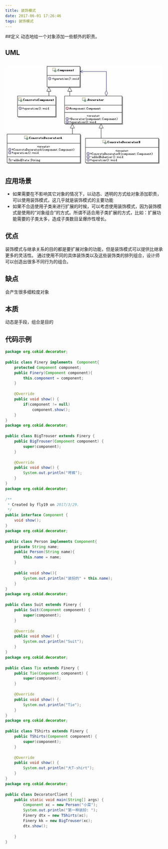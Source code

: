 ```yaml
---
title: 装饰模式
date: 2017-06-01 17:26:46
tags: 装饰模式
---
```

##定义
动态地给一个对象添加一些额外的职责。
## UML

## ![3](3.png)

## 应用场景

- 如果需要在不影响其它对象的情况下，以动态、透明的方式给对象添加职责，可以使用装饰模式，这几乎就是装饰模式的主要功能
- 如果不合适使用子类来进行扩展的时候，可以考虑使用装饰模式，因为装饰模式是使用的“对象组合”的方式。所谓不适合用子类扩展的方式，比如：扩展功能需要的子类太多，造成子类数目呈爆炸性增长。

## 优点
装饰模式与继承关系的目的都是要扩展对象的功能，但是装饰模式可以提供比继承更多的灵活性。
通过使用不同的具体装饰类以及这些装饰类的排列组合，设计师可以创造出很多不同行为的组合。

## 缺点
会产生很多细粒度对象

## 本质
动态是手段，组合是目的

## 代码示例

```java
package org.cokid.decorator;

public class Finery implements  Component{
    protected Component component;
    public Finery(Component component){
        this.component = component;
    }

    @Override
    public void show() {
        if(component != null)
            component.show();
    }
}
package org.cokid.decorator;

public class BigTrouser extends Finery {
    public BigTrouser(Component component) {
        super(component);
    }

    @Override
    public void show() {
        System.out.println("垮裤");
    }
}
package org.cokid.decorator;

/**
 * Created by fly19 on 2017/3/29.
 */
public interface Component {
    void show();
}
package org.cokid.decorator;

public class Person implements Component{
    private String name;
    public Person(String name){
        this.name = name;
    }

    public void show(){
        System.out.println("装扮的" + this.name);
    }
}
package org.cokid.decorator;

public class Suit extends Finery {
    public Suit(Component component) {
        super(component);
    }

    @Override
    public void show() {
        System.out.println("Suit");
    }
}
package org.cokid.decorator;

public class Tie extends Finery {
    public Tie(Component component) {
        super(component);
    }

    @Override
    public void show() {
        System.out.println("Tie");
    }
}
package org.cokid.decorator;

public class TShirts extends Finery {
    public TShirts(Component component) {
        super(component);
    }

    @Override
    public void show() {
        System.out.println("大T-shirt");
    }
}
package org.cokid.decorator;

public class DecoratorClient {
    public static void main(String[] args) {
        Component xc = new Person("小菜");
        System.out.println("第一种装扮: ");
        Finery dtx = new TShirts(xc);
        Finery kk = new BigTrouser(xc);
        dtx.show();

    }
}
```
